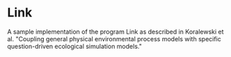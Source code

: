 # Link
A sample implementation of the program Link as described in Koralewski et al. "Coupling general physical environmental process models with specific question-driven ecological simulation models."
